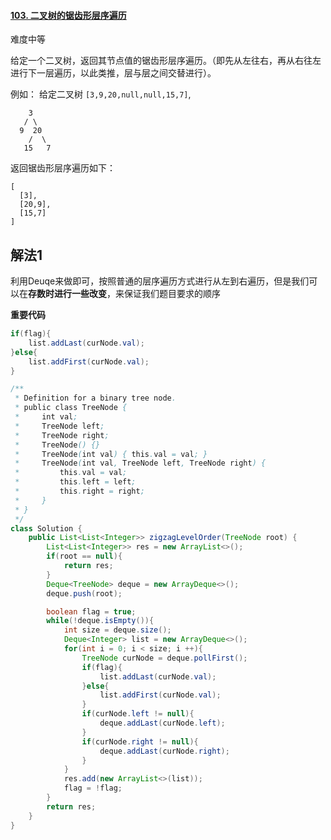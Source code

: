 #### [103. 二叉树的锯齿形层序遍历](https://leetcode-cn.com/problems/binary-tree-zigzag-level-order-traversal/)

难度中等

给定一个二叉树，返回其节点值的锯齿形层序遍历。（即先从左往右，再从右往左进行下一层遍历，以此类推，层与层之间交替进行）。

例如：
给定二叉树 `[3,9,20,null,null,15,7]`,

```
    3
   / \
  9  20
    /  \
   15   7
```

返回锯齿形层序遍历如下：

```
[
  [3],
  [20,9],
  [15,7]
]
```

## 解法1

利用Deuqe来做即可，按照普通的层序遍历方式进行从左到右遍历，但是我们可以在**存数时进行一些改变**，来保证我们题目要求的顺序

**重要代码**

```java
if(flag){
    list.addLast(curNode.val);
}else{
    list.addFirst(curNode.val);
}
```

```java
/**
 * Definition for a binary tree node.
 * public class TreeNode {
 *     int val;
 *     TreeNode left;
 *     TreeNode right;
 *     TreeNode() {}
 *     TreeNode(int val) { this.val = val; }
 *     TreeNode(int val, TreeNode left, TreeNode right) {
 *         this.val = val;
 *         this.left = left;
 *         this.right = right;
 *     }
 * }
 */
class Solution {
    public List<List<Integer>> zigzagLevelOrder(TreeNode root) {
        List<List<Integer>> res = new ArrayList<>();
        if(root == null){
            return res;
        }
        Deque<TreeNode> deque = new ArrayDeque<>();
        deque.push(root);

        boolean flag = true;
        while(!deque.isEmpty()){
            int size = deque.size();
            Deque<Integer> list = new ArrayDeque<>();
            for(int i = 0; i < size; i ++){
                TreeNode curNode = deque.pollFirst();
                if(flag){
                    list.addLast(curNode.val);
                }else{
                    list.addFirst(curNode.val);
                }
                if(curNode.left != null){
                    deque.addLast(curNode.left);
                }
                if(curNode.right != null){
                    deque.addLast(curNode.right);
                }
            }
            res.add(new ArrayList<>(list));
            flag = !flag;
        }
        return res;
    }
}
```

